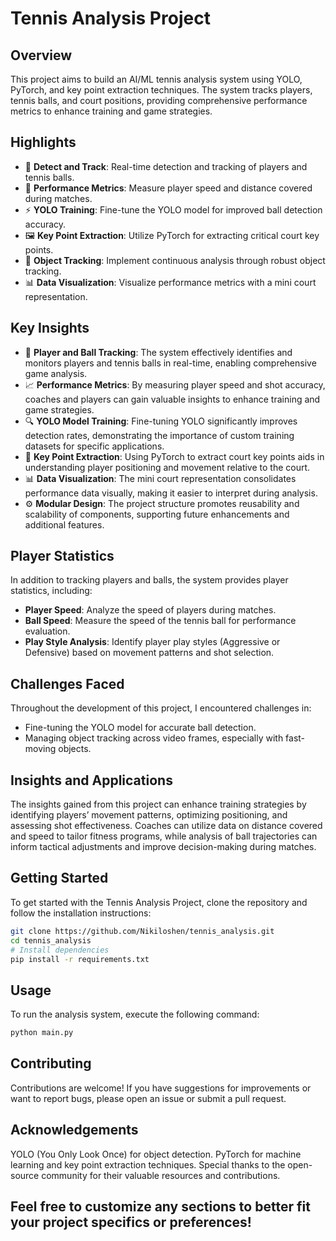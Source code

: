 # Tennis Analysis Project

## Overview
This project aims to build an AI/ML tennis analysis system using YOLO, PyTorch, and key point extraction techniques. The system tracks players, tennis balls, and court positions, providing comprehensive performance metrics to enhance training and game strategies.

## Highlights
- 🎾 **Detect and Track**: Real-time detection and tracking of players and tennis balls.
- 📏 **Performance Metrics**: Measure player speed and distance covered during matches.
- ⚡ **YOLO Training**: Fine-tune the YOLO model for improved ball detection accuracy.
- 🖼️ **Key Point Extraction**: Utilize PyTorch for extracting critical court key points.
- 🔄 **Object Tracking**: Implement continuous analysis through robust object tracking.
- 📊 **Data Visualization**: Visualize performance metrics with a mini court representation.

## Key Insights
- 🎯 **Player and Ball Tracking**: The system effectively identifies and monitors players and tennis balls in real-time, enabling comprehensive game analysis.
- 📈 **Performance Metrics**: By measuring player speed and shot accuracy, coaches and players can gain valuable insights to enhance training and game strategies.
- 🔍 **YOLO Model Training**: Fine-tuning YOLO significantly improves detection rates, demonstrating the importance of custom training datasets for specific applications.
- 🧠 **Key Point Extraction**: Using PyTorch to extract court key points aids in understanding player positioning and movement relative to the court.
- 📊 **Data Visualization**: The mini court representation consolidates performance data visually, making it easier to interpret during analysis.
- ⚙️ **Modular Design**: The project structure promotes reusability and scalability of components, supporting future enhancements and additional features.

## Player Statistics
In addition to tracking players and balls, the system provides player statistics, including:
- **Player Speed**: Analyze the speed of players during matches.
- **Ball Speed**: Measure the speed of the tennis ball for performance evaluation.
- **Play Style Analysis**: Identify player play styles (Aggressive or Defensive) based on movement patterns and shot selection.

## Challenges Faced
Throughout the development of this project, I encountered challenges in:
- Fine-tuning the YOLO model for accurate ball detection.
- Managing object tracking across video frames, especially with fast-moving objects.

## Insights and Applications
The insights gained from this project can enhance training strategies by identifying players’ movement patterns, optimizing positioning, and assessing shot effectiveness. Coaches can utilize data on distance covered and speed to tailor fitness programs, while analysis of ball trajectories can inform tactical adjustments and improve decision-making during matches.

## Getting Started
To get started with the Tennis Analysis Project, clone the repository and follow the installation instructions:

```bash
git clone https://github.com/Nikiloshen/tennis_analysis.git
cd tennis_analysis
# Install dependencies
pip install -r requirements.txt
```

## Usage
To run the analysis system, execute the following command:

```bash
python main.py
```

## Contributing
Contributions are welcome! If you have suggestions for improvements or want to report bugs, please open an issue or submit a pull request.

## Acknowledgements
YOLO (You Only Look Once) for object detection.
PyTorch for machine learning and key point extraction techniques.
Special thanks to the open-source community for their valuable resources and contributions.

## Feel free to customize any sections to better fit your project specifics or preferences!

